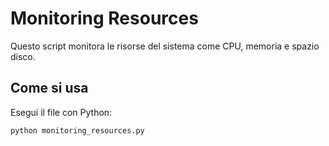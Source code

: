 # Monitoring Resources

Questo script monitora le risorse del sistema come CPU, memoria e spazio disco.

## Come si usa

Esegui il file con Python:

```bash
python monitoring_resources.py
